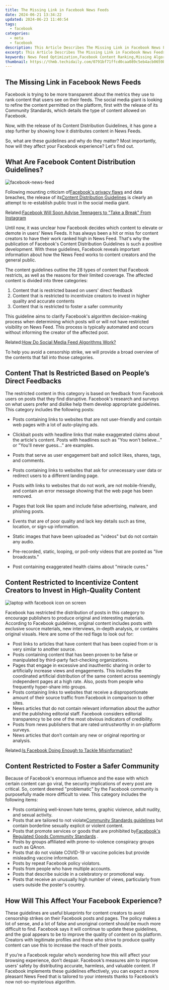 ```yaml
---
title: The Missing Link in Facebook News Feeds
date: 2024-06-21 13:34:22
updated: 2024-06-23 11:40:54
tags:
  - facebook
categories:
  - meta
  - facebook
description: This Article Describes The Missing Link in Facebook News Feeds
excerpt: This Article Describes The Missing Link in Facebook News Feeds
keywords: News Feed Optimization,Facebook Content Ranking,Missing Algorithm Insights,Feed Balance Strategies,Link in News Selections,User Feed Engagement,Facebook Feed Links
thumbnail: https://thmb.techidaily.com/0791bf71ffcd0caa089c5eb4acb0659b94a16305034b7e133b158f74795a132b.jpg
---
```


## The Missing Link in Facebook News Feeds

 Facebook is trying to be more transparent about the metrics they use to rank content that users see on their feeds. The social media giant is looking to refine the content permitted on the platform, first with the release of its Community Standards, which details the type of content allowed on Facebook.

 Now, with the release of its Content Distribution Guidelines, it has gone a step further by showing how it distributes content in News Feeds.

 So, what are these guidelines and why do they matter? Most importantly, how will they affect your Facebook experience? Let's find out.

## What Are Facebook Content Distribution Guidelines?

![facebook-news-feed](https://static1.makeuseofimages.com/wordpress/wp-content/uploads/2015/11/facebook-news-feed.jpg)

 Following mounting criticism of[Facebook's privacy flaws](http://www.makeuseof.com/ways-facebook-invades-privacy-stop/) and data breaches, the release of its[Content Distribution Guidelines](http://about.fb.com/news/2021/09/content-distribution-guidelines/) is clearly an attempt to re-establish public trust in the social media giant.

 Related:[Facebook Will Soon Advise Teenagers to "Take a Break" From Instagram](https://www.makeuseof.com/facebook-teenagers-take-break-from-instagram/)

 Until now, it was unclear how Facebook decides which content to elevate or demote in users' News Feeds. It has always been a hit or miss for content creators to have their work ranked high in News Feed. That's why the publication of Facebook's Content Distribution Guidelines is such a positive development. With these guidelines, Facebook reveals important information about how the News Feed works to content creators and the general public.

 The content guidelines outline the 28 types of content that Facebook restricts, as well as the reasons for their limited coverage. The affected content is divided into three categories:

1. Content that is restricted based on users' direct feedback
2. Content that is restricted to incentivize creators to invest in higher quality and accurate contents
3. Content that is restricted to foster a safer community

 This guideline aims to clarify Facebook's algorithm decision-making process when determining which posts will or will not have restricted visibility on News Feed. This process is typically automated and occurs without informing the creator of the affected post.

 Related:[How Do Social Media Feed Algorithms Work?](https://www.makeuseof.com/how-social-media-algorithms-work/)

 To help you avoid a censorship strike, we will provide a broad overview of the contents that fall into those categories.

## Content That Is Restricted Based on People’s Direct Feedbacks

 The restricted content in this category is based on feedback from Facebook users on posts that they find disruptive. Facebook's research and surveys on what users prefer and dislike help them develop appropriate guidelines. This category includes the following posts:

* Posts containing links to websites that are not user-friendly and contain web pages with a lot of auto-playing ads.
* Clickbait posts with headline links that make exaggerated claims about the article's content. Posts with headlines such as "You won't believe..." or "You'll never guess..." are examples.
* Posts that serve as user engagement bait and solicit likes, shares, tags, and comments.
* Posts containing links to websites that ask for unnecessary user data or redirect users to a different landing page.
* Posts with links to websites that do not work, are not mobile-friendly, and contain an error message showing that the web page has been removed.

* Pages that look like spam and include false advertising, malware, and phishing posts.
* Events that are of poor quality and lack key details such as time, location, or sign-up information.
* Static images that have been uploaded as "videos" but do not contain any audio.
* Pre-recorded, static, looping, or poll-only videos that are posted as "live broadcasts."
* Post containing exaggerated health claims about "miracle cures."

## Content Restricted to Incentivize Content Creators to Invest in High-Quality Content

![laptop with facebook icon on screen](https://static1.makeuseofimages.com/wordpress/wp-content/uploads/2021/10/laptop-with-facebook-icon-on-screen.jpg)

 Facebook has restricted the distribution of posts in this category to encourage publishers to produce original and interesting materials. According to Facebook guidelines, original content includes posts with exclusive source materials, new interviews, in-depth analysis, or contains original visuals. Here are some of the red flags to look out for:

* Post links to articles that have content that has been copied from or is very similar to another source.
* Posts containing content that has been proven to be false or manipulated by third-party fact-checking organizations.
* Pages that engage in excessive and inauthentic sharing in order to artificially increase views and engagements. This includes the coordinated artificial distribution of the same content across seemingly independent pages at a high rate. Also, posts from people who frequently hyper-share into groups.
* Posts containing links to websites that receive a disproportionate amount of their source traffic from Facebook in comparison to other sites.
* News articles that do not contain relevant information about the author and the publishing editorial staff. Facebook considers editorial transparency to be one of the most obvious indicators of credibility.
* Posts from news publishers that are rated untrustworthy in on-platform surveys.
* News articles that don’t contain any new or original reporting or analysis.

 Related:[Is Facebook Doing Enough to Tackle Misinformation?](https://www.makeuseof.com/is-facebook-doing-enough-misinformation/)

## Content Restricted to Foster a Safer Community

 Because of Facebook's enormous influence and the ease with which certain content can go viral, the security implications of every post are critical. So, content deemed "problematic" by the Facebook community is purposefully made more difficult to view. This category includes the following items:

* Posts containing well-known hate terms, graphic violence, adult nudity, and sexual activity.
* Posts that are tailored to not violate[Community Standards guidelines](https://transparency.fb.com/en-gb/policies/community-standards/?from=https%3A%2F%2Fweb.facebook.com%2Fcommunitystandards%2F) but contain borderline sexually explicit or violent content.
* Posts that promote services or goods that are prohibited by[Facebook's Regulated Goods Community Standards](https://transparency.fb.com/en-gb/policies/community-standards/regulated-goods/?from=https%3A%2F%2Fweb.facebook.com%2Fcommunitystandards%2Fregulated%5Fgoods) .
* Posts by groups affiliated with prone-to-violence conspiracy groups such as QAnon.
* Posts that do not violate COVID-19 or vaccine policies but provide misleading vaccine information.
* Posts by repeat Facebook policy violators.
* Posts from people who have multiple accounts.
* Posts that describe suicide in a celebratory or promotional way.
* Posts that receive an unusually high number of views, particularly from users outside the poster's country.

## How Will This Affect Your Facebook Experience?

 These guidelines are useful blueprints for content creators to avoid censorship strikes on their Facebook posts and pages. The policy makes a lot of sense, and a lot of false and unoriginal content should be much more difficult to find. Facebook says it will continue to update these guidelines, and the goal appears to be to improve the quality of content on its platform. Creators with legitimate profiles and those who strive to produce quality content can use this to increase the reach of their posts.

 If you’re a Facebook regular who’s wondering how this will affect your browsing experience, don’t despair. Facebook’s measures aim to improve users’ safety by distributing accurate, harmless, and valuable content. If Facebook implements these guidelines effectively, you can expect a more pleasant News Feed that is tailored to your interests thanks to Facebook’s now not-so-mysterious algorithm.


<ins class="adsbygoogle"
     style="display:block"
     data-ad-format="autorelaxed"
     data-ad-client="ca-pub-7571918770474297"
     data-ad-slot="1223367746"></ins>



<ins class="adsbygoogle"
     style="display:block"
     data-ad-client="ca-pub-7571918770474297"
     data-ad-slot="8358498916"
     data-ad-format="auto"
     data-full-width-responsive="true"></ins>
